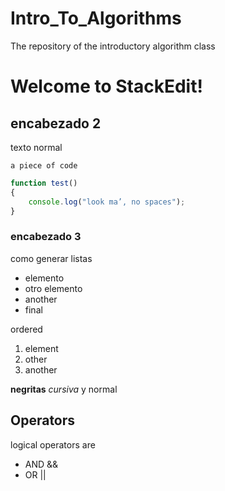 # Intro_To_Algorithms
The repository of the introductory algorithm class

# Welcome to StackEdit!

 

## encabezado 2
texto normal

 

    a piece of code
```javascript
function test() 
{ 
    console.log("look ma’, no spaces");
}
```

 

### encabezado 3

 

como generar listas
* elemento
* otro elemento
* another
* final

 

ordered
1. element 
2. other
3. another

 

**negritas** _cursiva_ y normal

 

## Operators
logical operators are 
* AND  &&
* OR  ||
